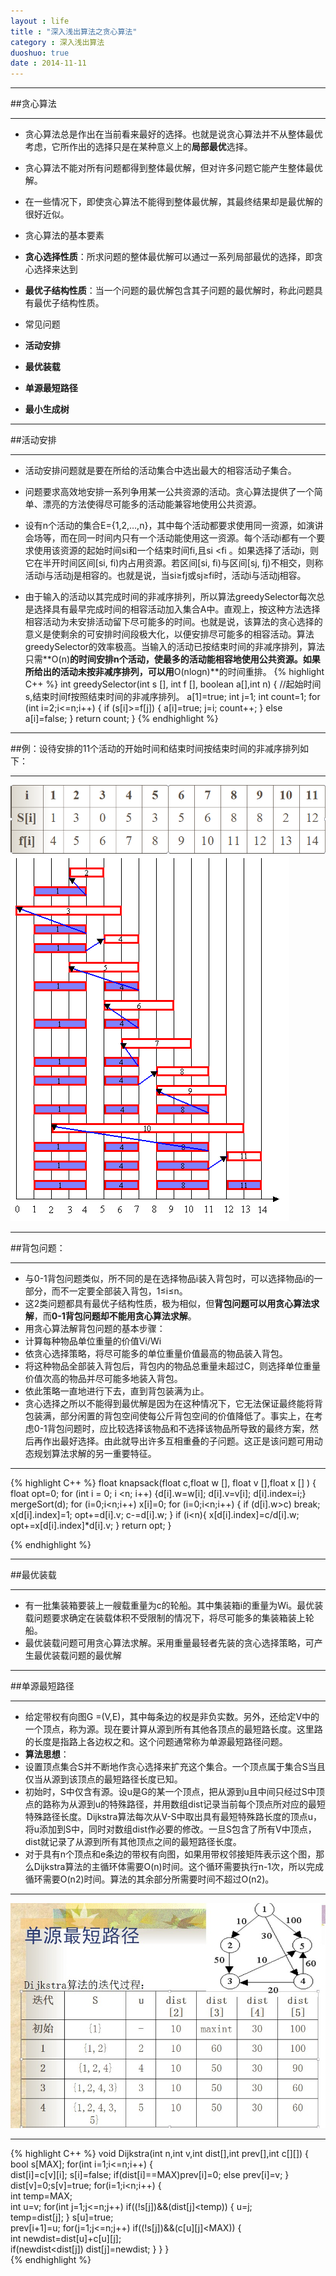 ```yaml
---
layout : life
title : "深入浅出算法之贪心算法"
category : 深入浅出算法
duoshuo: true
date : 2014-11-11
---
```

------------

##贪心算法

------------
* 贪心算法总是作出在当前看来最好的选择。也就是说贪心算法并不从整体最优考虑，它所作出的选择只是在某种意义上的**局部最优**选择。
* 贪心算法不能对所有问题都得到整体最优解，但对许多问题它能产生整体最优解。
* 在一些情况下，即使贪心算法不能得到整体最优解，其最终结果却是最优解的很好近似。

* 贪心算法的基本要素
 * **贪心选择性质**：所求问题的整体最优解可以通过一系列局部最优的选择，即贪心选择来达到
 * **最优子结构性质**：当一个问题的最优解包含其子问题的最优解时，称此问题具有最优子结构性质。
* 常见问题
 * **活动安排**
 * **最优装载**
 * **单源最短路径**
 * **最小生成树**

-------------

##活动安排

-------------

* 活动安排问题就是要在所给的活动集合中选出最大的相容活动子集合。
* 问题要求高效地安排一系列争用某一公共资源的活动。贪心算法提供了一个简单、漂亮的方法使得尽可能多的活动能兼容地使用公共资源。

* 设有n个活动的集合E={1,2,…,n}，其中每个活动都要求使用同一资源，如演讲会场等，而在同一时间内只有一个活动能使用这一资源。每个活动i都有一个要求使用该资源的起始时间si和一个结束时间fi,且si <fi 。如果选择了活动i，则它在半开时间区间[si, fi)内占用资源。若区间[si, fi)与区间[sj, fj)不相交，则称活动i与活动j是相容的。也就是说，当si≥fj或sj≥fi时，活动i与活动j相容。
* 由于输入的活动以其完成时间的非减序排列，所以算法greedySelector每次总是选择具有最早完成时间的相容活动加入集合A中。直观上，按这种方法选择相容活动为未安排活动留下尽可能多的时间。也就是说，该算法的贪心选择的意义是使剩余的可安排时间段极大化，以便安排尽可能多的相容活动。算法greedySelector的效率极高。当输入的活动已按结束时间的非减序排列，算法只需**O(n)**的时间安排n个活动，使最多的活动能相容地使用公共资源。如果所给出的活动未按非减序排列，可以用**O(nlogn)**的时间重排。 
 {% highlight C++ %}
	int greedySelector(int s [], int f [], boolean a[],int n)
   { //起始时间s,结束时间f按照结束时间的非减序排列。
      a[1]=true;
      int j=1;
      int count=1;
      for (int i=2;i<=n;i++) {
        if (s[i]>=f[j]) {
          a[i]=true;
          j=i;
          count++;
          }
        else a[i]=false;
        }
      return count;
   }
{% endhighlight %}

----------------------

##例：设待安排的11个活动的开始时间和结束时间按结束时间的非减序排列如下：

--------------------

![onepiece](/life/picture/tanxin1.png)
![onepiece](/life/picture/tanxin2.png)

--------------------

##背包问题：

--------------------

* 与0-1背包问题类似，所不同的是在选择物品i装入背包时，可以选择物品i的一部分，而不一定要全部装入背包，1≤i≤n。
* 这2类问题都具有最优子结构性质，极为相似，但**背包问题可以用贪心算法求解**，而**0-1背包问题却不能用贪心算法求解**。 
* 用贪心算法解背包问题的基本步骤：
 * 计算每种物品单位重量的价值Vi/Wi
 * 依贪心选择策略，将尽可能多的单位重量价值最高的物品装入背包。
 * 将这种物品全部装入背包后，背包内的物品总重量未超过C，则选择单位重量价值次高的物品并尽可能多地装入背包。
 * 依此策略一直地进行下去，直到背包装满为止。
* 贪心选择之所以不能得到最优解是因为在这种情况下，它无法保证最终能将背包装满，部分闲置的背包空间使每公斤背包空间的价值降低了。事实上，在考虑0-1背包问题时，应比较选择该物品和不选择该物品所导致的最终方案，然后再作出最好选择。由此就导出许多互相重叠的子问题。这正是该问题可用动态规划算法求解的另一重要特征。
-----------------------
 {% highlight C++ %}
 float knapsack(float c,float w [], float v [],float x [] )
{
     float opt=0;
     for (int i = 0; i <n; i++) 
     {d[i].w=w[i];  d[i].v=v[i]; d[i].index=i;}
      mergeSort(d);
      for (i=0;i<n;i++) x[i]=0;
      for (i=0;i<n;i++) {
        if (d[i].w>c) break;
        x[d[i].index]=1;
        opt+=d[i].v;
        c-=d[i].w; }
       if (i<n){
			x[d[i].index]=c/d[i].w;
            opt+=x[d[i].index]*d[i].v; 
	   }
        return opt;
}
        
{% endhighlight %}

-----------------

##最优装载

-----------------

* 有一批集装箱要装上一艘载重量为c的轮船。其中集装箱i的重量为Wi。最优装载问题要求确定在装载体积不受限制的情况下，将尽可能多的集装箱装上轮船。
* 最优装载问题可用贪心算法求解。采用重量最轻者先装的贪心选择策略，可产生最优装载问题的最优解

------------------

##单源最短路径

------------------

* 给定带权有向图G =(V,E)，其中每条边的权是非负实数。另外，还给定V中的一个顶点，称为源。现在要计算从源到所有其他各顶点的最短路长度。这里路的长度是指路上各边权之和。这个问题通常称为单源最短路径问题。
* **算法思想**：
 * 设置顶点集合S并不断地作贪心选择来扩充这个集合。一个顶点属于集合S当且仅当从源到该顶点的最短路径长度已知。
 * 初始时，S中仅含有源。设u是G的某一个顶点，把从源到u且中间只经过S中顶点的路称为从源到u的特殊路径，并用数组dist记录当前每个顶点所对应的最短特殊路径长度。Dijkstra算法每次从V-S中取出具有最短特殊路长度的顶点u，将u添加到S中，同时对数组dist作必要的修改。一旦S包含了所有V中顶点，dist就记录了从源到所有其他顶点之间的最短路径长度。
* 对于具有n个顶点和e条边的带权有向图，如果用带权邻接矩阵表示这个图，那么Dijkstra算法的主循环体需要O(n)时间。这个循环需要执行n-1次，所以完成循环需要O(n2)时间。算法的其余部分所需要时间不超过O(n2)。

----------------
![onepiece](/life/picture/danyuan.jpg)

-----------------------
 {% highlight C++ %}
void Dijkstra(int n,int v,int dist[],int prev[],int c[][])
{    
	bool s[MAX];
	for(int i=1;i<=n;i++)
	{     
		dist[i]=c[v][i]; s[i]=false; 
		if(dist[i]==MAX)prev[i]=0;
		else prev[i]=v; 
	}
    dist[v]=0;s[v]=true;
	for(i=1;i<n;i++)
	{       
		int temp=MAX;  
		int u=v;
		for(int j=1;j<=n;j++)
			if((!s[j])&&(dist[j]<temp)) 
			{
					u=j;  
					temp=dist[j]; 
			}
        s[u]=true;   
		prev[i+1]=u;
	    for(j=1;j<=n;j++)
			if((!s[j])&&(c[u][j]<MAX)) 
			{   
				int newdist=dist[u]+c[u][j];     
				if(newdist<dist[j])
					dist[j]=newdist; 
			}
	} 
}	     
{% endhighlight %}
